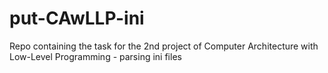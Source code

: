 # put-CAwLLP-ini
Repo containing the task for the 2nd project of Computer Architecture with Low-Level Programming - parsing ini files
